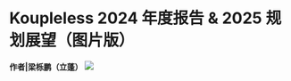 # Koupleless 2024 年度报告 & 2025 规划展望（图片版）
**作者|梁栎鹏（立蓬）**
![](https://img.alicdn.com/imgextra/i1/O1CN01XPgLOT1KExmSnlP70_!!6000000001133-0-tps-1080-4627.jpg)
